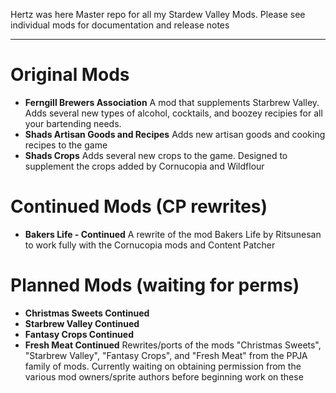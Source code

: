 Hertz was here
Master repo for all my Stardew Valley Mods. Please see individual mods for documentation and release notes

---
# Original Mods

- **Ferngill Brewers Association**
  A mod that supplements Starbrew Valley. Adds several new types of alcohol, cocktails, and boozey recipies for all your bartending needs. 
- **Shads Artisan Goods and Recipes**
  Adds new artisan goods and cooking recipes to the game
- **Shads Crops**
  Adds several new crops to the game. Designed to supplement the crops added by Cornucopia and Wildflour


# Continued Mods (CP rewrites)
- **Bakers Life - Continued** 
A rewrite of the mod Bakers Life by Ritsunesan to work fully with the Cornucopia mods and Content Patcher



# Planned Mods (waiting for perms)
- **Christmas Sweets Continued**
- **Starbrew Valley Continued**
- **Fantasy Crops Continued**
- **Fresh Meat Continued**
Rewrites/ports of the mods "Christmas Sweets", "Starbrew Valley", "Fantasy Crops", and "Fresh Meat" from the PPJA family of mods. Currently waiting on obtaining permission from the various mod owners/sprite authors before beginning work on these
